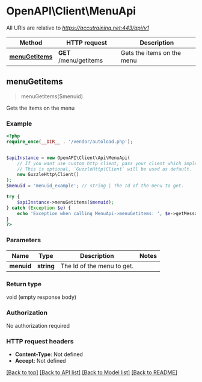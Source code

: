 # OpenAPI\Client\MenuApi

All URIs are relative to *https://accutraining.net:443/api/v1*

Method | HTTP request | Description
------------- | ------------- | -------------
[**menuGetitems**](MenuApi.md#menuGetitems) | **GET** /menu/getitems | Gets the items on the menu



## menuGetitems

> menuGetitems($menuid)

Gets the items on the menu

### Example

```php
<?php
require_once(__DIR__ . '/vendor/autoload.php');


$apiInstance = new OpenAPI\Client\Api\MenuApi(
    // If you want use custom http client, pass your client which implements `GuzzleHttp\ClientInterface`.
    // This is optional, `GuzzleHttp\Client` will be used as default.
    new GuzzleHttp\Client()
);
$menuid = 'menuid_example'; // string | The Id of the menu to get.

try {
    $apiInstance->menuGetitems($menuid);
} catch (Exception $e) {
    echo 'Exception when calling MenuApi->menuGetitems: ', $e->getMessage(), PHP_EOL;
}
?>
```

### Parameters


Name | Type | Description  | Notes
------------- | ------------- | ------------- | -------------
 **menuid** | **string**| The Id of the menu to get. |

### Return type

void (empty response body)

### Authorization

No authorization required

### HTTP request headers

- **Content-Type**: Not defined
- **Accept**: Not defined

[[Back to top]](#) [[Back to API list]](../../README.md#documentation-for-api-endpoints)
[[Back to Model list]](../../README.md#documentation-for-models)
[[Back to README]](../../README.md)

